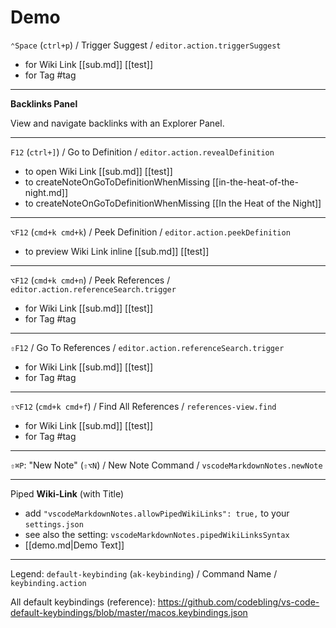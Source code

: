 # Demo

`⌃Space` (`ctrl+p`) / Trigger Suggest / `editor.action.triggerSuggest`

- for Wiki Link [[sub.md]] [[test]]
- for Tag #tag

---

**Backlinks Panel**

View and navigate backlinks with an Explorer Panel.

---

`F12` (`ctrl+]`) / Go to Definition / `editor.action.revealDefinition`

- to open Wiki Link [[sub.md]] [[test]]
- to createNoteOnGoToDefinitionWhenMissing [[in-the-heat-of-the-night.md]]
- to createNoteOnGoToDefinitionWhenMissing [[In the Heat of the Night]]

---

`⌥F12` (`cmd+k cmd+k`) / Peek Definition / `editor.action.peekDefinition`

- to preview Wiki Link inline [[sub.md]] [[test]]

---

`⌥F12` (`cmd+k cmd+n`) / Peek References / `editor.action.referenceSearch.trigger`

- for Wiki Link [[sub.md]] [[test]]
- for Tag #tag

---

`⇧F12` / Go To References / `editor.action.referenceSearch.trigger`

- for Wiki Link [[sub.md]] [[test]]
- for Tag #tag

---

`⇧⌥F12` (`cmd+k cmd+f`) / Find All References / `references-view.find`

- for Wiki Link [[sub.md]] [[test]]
- for Tag #tag

---

`⇧⌘P`: "New Note" (`⇧⌥N`) / New Note Command / `vscodeMarkdownNotes.newNote`

---

Piped **Wiki-Link** (with Title)

- add `"vscodeMarkdownNotes.allowPipedWikiLinks": true,` to your `settings.json`
- see also the setting: `vscodeMarkdownNotes.pipedWikiLinksSyntax`
- [[demo.md|Demo Text]]

---

Legend:
`default-keybinding` (`ak-keybinding`) / Command Name / `keybinding.action`

All default keybindings (reference):
https://github.com/codebling/vs-code-default-keybindings/blob/master/macos.keybindings.json
